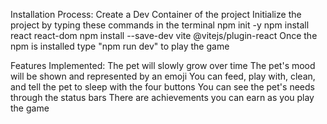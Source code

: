 Installation Process:
Create a Dev Container of the project
Initialize the project by typing these commands in the terminal
  npm init -y
  npm install react react-dom
  npm install --save-dev vite @vitejs/plugin-react
Once the npm is installed type "npm run dev" to play the game

Features Implemented:
The pet will slowly grow over time
The pet's mood will be shown and represented by an emoji
You can feed, play with, clean, and tell the pet to sleep with the four buttons
You can see the pet's needs through the status bars
There are achievements you can earn as you play the game

